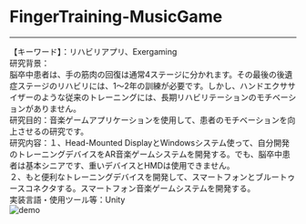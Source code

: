 # FingerTraining-MusicGame
****
【キーワード】：リハビリアプリ、Exergaming  
研究背景：  
脳卒中患者は、手の筋肉の回復は通常4ステージに分かれます。その最後の後遺症ステージのリハビリには、1〜2年の訓練が必要です。しかし、ハンドエクササイザーのような従来のトレーニングには、長期リハビリテーションのモチベーションがありません。  
研究目的：音楽ゲームアプリケーションを使用して、患者のモチベーションを向上させるの研究です。  
研究内容：１、Head-Mounted DisplayとWindowsシステム使って、自分開発のトレーニングデバイスをAR音楽ゲームシステムを開発する。でも、脳卒中患者は基本シニアです、重いデバイスとHMDは使用できません。  
２、もと便利なトレーニングデバイスを開発して、スマートフォンとブルートゥースコネクタする。スマートフォン音楽ゲームシステムを開発する。  
実装言語・使用ツール等：Unity  
![demo]()
